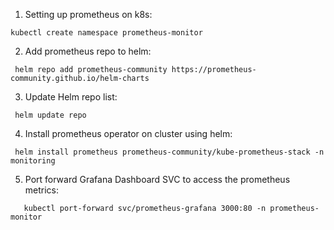1. Setting up prometheus on k8s:

```
kubectl create namespace prometheus-monitor
```

2. Add prometheus repo to helm:

```
 helm repo add prometheus-community https://prometheus-community.github.io/helm-charts
```

3. Update Helm repo list:
```
 helm update repo
```

4. Install prometheus operator on cluster using helm:
```
 helm install prometheus prometheus-community/kube-prometheus-stack -n monitoring
```
5. Port forward Grafana Dashboard SVC to access the prometheus metrics:
 ```
    kubectl port-forward svc/prometheus-grafana 3000:80 -n prometheus-monitor
```
